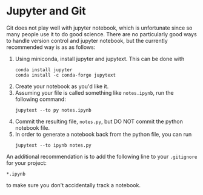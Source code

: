 # Jupyter and Git
Git does not play well with jupyter notebook, which is unfortunate since so
many people use it to do good science.
There are no particularly good ways to handle version control and jupyter
notebook, but the currently recommended way is as as follows:
1. Using miniconda, install jupyter and jupytext.
   This can be done with
   ```
   conda install jupyter
   conda install -c conda-forge jupytext
   ```
1. Create your notebook as you'd like it.
1. Assuming your file is called something like `notes.ipynb`, run the
   following command:
   ```
   jupytext --to py notes.ipynb
   ```
1. Commit the resulting file, `notes.py`, but DO NOT commit the python
   notebook file.
1. In order to generate a notebook back from the python file, you can run
   ```
   jupytext --to ipynb notes.py
   ```
An additional recommendation is to add the following line to your
`.gitignore` for your project:
```
*.ipynb
```
to make sure you don't accidentally track a notebook.
